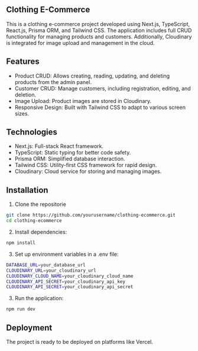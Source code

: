 ## Clothing E-Commerce
This is a clothing e-commerce project developed using Next.js, TypeScript, React.js, Prisma ORM, and Tailwind CSS. The application includes full CRUD functionality for managing products and customers. Additionally, Cloudinary is integrated for image upload and management in the cloud.

## Features
- Product CRUD: Allows creating, reading, updating, and deleting products from the admin panel.
- Customer CRUD: Manage customers, including registration, editing, and deletion.
- Image Upload: Product images are stored in Cloudinary.
- Responsive Design: Built with Tailwind CSS to adapt to various screen sizes.

## Technologies
- Next.js: Full-stack React framework.
- TypeScript: Static typing for better code safety.
- Prisma ORM: Simplified database interaction.
- Tailwind CSS: Utility-first CSS framework for rapid design.
- Cloudinary: Cloud service for storing and managing images.

## Installation
1) Clone the repositorie
```bash
git clone https://github.com/yourusername/clothing-ecommerce.git
cd clothing-ecommerce
```
2) Install dependencies:
```bash
npm install
```

3) Set up environment variables in a .env file:

```bash
DATABASE_URL=your_database_url
CLOUDINARY_URL=your_cloudinary_url
CLOUDINARY_CLOUD_NAME=your_cloudinary_cloud_name
CLOUDINARY_API_SECRET=your_cloudinary_api_key
CLOUDINARY_API_SECRET=your_cloudinary_api_secret
```

3) Run the application:

```bash
npm run dev
```

## Deployment
The project is ready to be deployed on platforms like Vercel.
